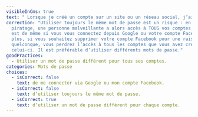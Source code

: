 ```yaml
---
visibleInCms: true
text: " Lorsque je créé un compte sur un site ou un réseau social, j’ai l’habitude :"
correction: "Utiliser toujours le même mot de passe est un risque : en cas de
  piratage, une personne malveillante a alors accès à TOUS vos comptes. Il en
  est de même si vous vous connectez depuis Google ou votre compte Facebook. De
  plus, si vous souhaitez supprimer votre compte Facebook pour une raison
  quelconque, vous perdrez l’accès à tous les comptes que vous avez créé depuis
  celui-ci. Il est préférable d’utiliser différents mots de passe."
goodPractices:
  - Utiliser un mot de passe différent pour tous ses comptes.
categories: Mots de passe
choices:
  - isCorrect: false
    text: de me connecter via Google ou mon compte Facebook.
  - isCorrect: false
    text: d’utiliser toujours le même mot de passe.
  - isCorrect: true
    text: d’utiliser un mot de passe différent pour chaque compte.
---
```

